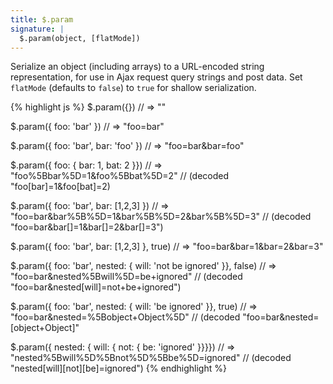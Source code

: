 ```yaml
---
title: $.param
signature: |
  $.param(object, [flatMode])
---
```


Serialize an object (including arrays) to a URL-encoded string representation, 
for use in Ajax request query strings and post data.
Set `flatMode` (defaults to `false`) to `true` for shallow serialization.

{% highlight js %}
$.param({})
// => ""

$.param({ foo: 'bar' })
// => "foo=bar"

$.param({ foo: 'bar', bar: 'foo' })
// => "foo=bar&bar=foo"

$.param({ foo: { bar: 1, bat: 2 }})
// => "foo%5Bbar%5D=1&foo%5Bbat%5D=2"
// (decoded "foo[bar]=1&foo[bat]=2)

$.param({ foo: 'bar', bar: [1,2,3] })
// => "foo=bar&bar%5B%5D=1&bar%5B%5D=2&bar%5B%5D=3"
// (decoded "foo=bar&bar[]=1&bar[]=2&bar[]=3")

$.param({ foo: 'bar', bar: [1,2,3] }, true)
// => "foo=bar&bar=1&bar=2&bar=3"


$.param({ foo: 'bar', nested: { will: 'not be ignored' }}, false)
// => "foo=bar&nested%5Bwill%5D=be+ignored"
// (decoded "foo=bar&nested[will]=not+be+ignored")

$.param({ foo: 'bar', nested: { will: 'be ignored' }}, true)
// => "foo=bar&nested=%5Bobject+Object%5D"
// (decoded "foo=bar&nested=[object+Object]"

$.param({ nested: { will: { not: { be: 'ignored' }}}})
// => "nested%5Bwill%5D%5Bnot%5D%5Bbe%5D=ignored"
// (decoded "nested[will][not][be]=ignored")
{% endhighlight %}